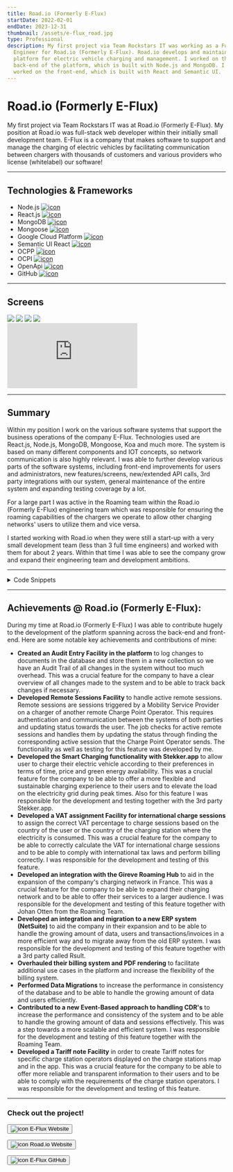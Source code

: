 ```yaml
---
title: Road.io (Formerly E-Flux)
startDate: 2022-02-01
endDate: 2023-12-31
thumbnail: /assets/e-flux_road.jpg
type: Professional
description: My first project via Team Rockstars IT was working as a Full-Stack
  Engineer for Road.io (Formerly E-Flux). Road.io develops and maintains a
  platform for electric vehicle charging and management. I worked on the
  back-end of the platform, which is built with Node.js and MongoDB. I also
  worked on the front-end, which is built with React and Semantic UI.
---
```

# Road.io (Formerly E-Flux)

My first project via Team Rockstars IT was at Road.io (Formerly E-Flux). My position at Road.io was full-stack web developer within their initially small development team. E-Flux is a company that makes software to support and manage the charging of electric vehicles by facilitating communication between chargers with thousands of customers and various providers who license (whitelabel) our software!

- - -

## Technologies & Frameworks

<ul class="icon-list">
<li>Node.js <a href="https://nodejs.org/en"><img src="/assets/nodejs.png" alt="icon"></a></li>
<li>React.js <a href="https://react.dev/"><img src="/assets/react.png" alt="icon"></a></li>
<li>MongoDB <a href="https://www.mongodb.com/"><img src="/assets/mongodb.png" alt="icon"></a></li>
<li>Mongoose <a href="https://mongoosejs.com/"><img src="/assets/mongoose.png" alt="icon"></a></li>
<li>Google Cloud Platform <a href="https://cloud.google.com/"><img src="/assets/google-cloud-platform.png" alt="icon"></a></li>
<li>Semantic UI React <a href="https://react.semantic-ui.com/"><img src="/assets/semantic-ui-react.png" alt="icon"></a></li>
<li>OCPP <a href="https://openchargealliance.org/"><img src="/assets/ocpp.png" alt="icon"></a></li>
<li>OCPI <a href="https://evroaming.org/"><img src="/assets/ocpi.png" alt="icon"></a></li>
<li>OpenApi <a href="https://www.openapis.org/"><img src="/assets/openapi.png" alt="icon"></a></li>
<li>GitHub <a href="https://github.com/"><img src="/assets/github.png" alt="icon"></a></li>
</ul>

- - -

## Screens

<div class="images-grid">
<img src="/assets/dashboard.e-flux.io_.png" />
<img src="/assets/dashboard.e-flux.io_-1-.png" />
<img src="/assets/schermafbeelding-2024-01-25-163305.png" />
<img src="/assets/dsc00700.jpg" />
</div>

<div class="video-container"><iframe class="youtube-embed" src="https://www.youtube.com/embed/WZ2oaUdtNgc" frameBorder="0" allow="accelerometer; autoplay; clipboard-write; encrypted-media; gyroscope; picture-in-picture" allowFullScreen> </iframe></div>

- - -

## Summary

Within my position I work on the various software systems that support the business operations of the company E-Flux. Technologies used are React.js, Node.js, MongoDB, Mongoose, Koa and much more. The system is based on many different components and IOT concepts, so network communication is also highly relevant. I was able to further develop various parts of the software systems, including front-end improvements for users and administrators, new features/screens, new/extended API calls, 3rd party integrations with our system, general maintenance of the entire system and expanding testing coverage by a lot.

For a large part I was active in the Roaming team within the Road.io (Formerly E-Flux) engineering team which was responsible for ensuring the roaming capabilities of the chargers we operate to allow other charging networks' users to utilize them and vice versa.

I started working with Road.io when they were still a start-up with a very small development team (less than 3 full time engineers) and worked with them for about 2 years. Within that time I was able to see the company grow and expand their engineering team and development ambitions.

- - -

<details >
<summary>Code Snippets</summary>
<div>

The following are some code snippets of components of the software product I've worked on and am proud of. The snippets demonstrate clean, concise and powerful code. *(Code has been compacted in some cases).*

***CDR Service***\
This piece of code belongs to the CDR service of the back-end system of Road.io. A CDR is a Charge Detail Record and stores the details of a single session on an electric charger. The CDR service is responsible for certain actions involving CDRS such as creating, updating the price, marking as Accepted, Rejected etc. The file is written in typescript and a Event Driven Architecture was used to build this part of the system.

```typescript
interface CdrCreateArgs {
  cdrId: string;
  externalCdrId: string;
  source: CDRSource;
  contractId: string;
  startTime: Date;
  endTime: Date;
  evseId: string;
  powerType: PowerType;
  connectorId: number;
  cost: {
    currency: string;
    totalCost: string;
    totalEnergyCost?: string;
    totalFixedCost?: string;
    totalParkingCost?: string;
    totalReservationCost?: string;
  };
  chargingPeriods: [{ startTime: Date; dimension: { type: ChargingPeriod_Dimension_DimensionType; value: number } }];
  status?: CdrStatus;
}

interface CdrSearchArgs {
  cdrId?: string;
  externalCdrId?: string;
  source?: string;
  contractId?: string;
  evseId?: string;
  cost?: object;
  status?: CdrStatus;
  sort: {
    field: string;
    order: 'asc' | 'desc';
  };
  skip: number;
  limit: number;
  ids?: string[];
  id?: string;
  searchPhrase?: string;
  endTime?: object;
}

export class CdrStatusChangeException extends InputValidationException {
  constructor(statusFrom: CdrStatus, statusTo: CdrStatus) {
    super(
      `Cannot update CDR status from ${capitalize(statusFrom)} to ${capitalize(statusTo)}`,
      'CDR_STATUS_CHANGE_EXCEPTION'
    );
  }
}

export class CdrPricingEventException extends InputValidationException {
  constructor() {
    super('Cannot update price of a already billed CDR', 'CDR_PRICING_EVENT_EXCEPTION');
  }
}

export class CdrAlreadyExistsException extends MultipleIdenticalResourcesFoundException {
  constructor(cdrId: string) {
    super(`CDR with cdrId ${cdrId} already exists`);
  }
}

export async function emitNatsEvent(subject: string, message: AnyMessage) {
  try {
    const natsClient = container.resolve(NATSClient);
    await natsClient.publish(subject, Message.fromEvent(message));
  } catch (e) {
    logger.error(`Error while publishing CDRCostChangedEvent: ${e.message}`);
    throw new Error(`Failed to publish CDRCostChangedEvent event: ${e.message}`);
  }
}

@singleton()
export class CdrService {
  constructor(private readonly cdrRepository: CdrRepository) {}

  async getCdr(cdrId: string): Promise<Cdr> {
    const cdr = await this.cdrRepository.load(cdrId);
    if (!cdr) throw new EntityNotFoundError('CDR', cdrId);
    return this.mapToDomainModel(cdr);
  }

  async getCdrByCdrId(cdrId: string): Promise<Cdr> {
    const cdr = await this.cdrRepository.findOne({ cdrId });
    if (!cdr) throw new EntityNotFoundError('CDR', cdrId);
    return this.mapToDomainModel(cdr);
  }

  async create(cdr: CdrCreateArgs): Promise<Cdr> {
    const existingCdr = await this.cdrRepository.findOne({ cdrId: cdr.cdrId });

    if (existingCdr) {
      throw new CdrAlreadyExistsException(cdr.cdrId);
    }

    return this.mapToDomainModel(await this.cdrRepository.create(cdr));
  }

  async updatePrice(cdrId: string, totalCost: string): Promise<Cdr> {
    const currentCdr = await this.cdrRepository.load(cdrId);
    if (currentCdr.status === CdrStatus.BILLED) {
      throw new CdrPricingEventException();
    }
    currentCdr.cost.totalCost = totalCost;
    await this.cdrRepository.update(currentCdr);
    return this.mapToDomainModel(currentCdr);
  }

  async updateStatus(cdrId: string, status: CdrStatus): Promise<Cdr> {
    const currentCdr = await this.cdrRepository.load(cdrId);

    switch (currentCdr.status) {
      case status:
        return this.mapToDomainModel(currentCdr); // No change
      case CdrStatus.PENDING:
        if (status !== CdrStatus.ACCEPTED && status !== CdrStatus.REJECTED) {
          throw new CdrStatusChangeException(currentCdr.status, status); // Pending can only be changed to accepted or rejected
        }
        break;
      case CdrStatus.ACCEPTED:
        if (status !== CdrStatus.BILLED) throw new CdrStatusChangeException(currentCdr.status, status); // Accepted can only be changed to billed
        break;
      case CdrStatus.REJECTED:
      case CdrStatus.BILLED:
        throw new CdrStatusChangeException(currentCdr.status, status); // Cannot change status of a billed or rejected cdr
    }

    currentCdr.status = status;
    await this.cdrRepository.update(currentCdr);

    switch (status) {
      case CdrStatus.ACCEPTED:
        await emitNatsEvent(subjects.cdrStatusAccepted, new CDRAcceptedEvent({ cdrId: currentCdr.cdrId }));
        // TODO: Create CDR document in sessions collection (new state of the CDR is BILLED)
        break;
      case CdrStatus.REJECTED:
        await emitNatsEvent(
          subjects.cdrStatusRejected,
          new CDRRejectedEvent({ cdrId: currentCdr.cdrId, reason: CDRRejectionReason.CDR_REJECTION_REASON_UNSPECIFIED })
        );
        break;
    }

    return this.mapToDomainModel(currentCdr);
  }

  async update(cdrId: string, updatedCdr: Partial<Cdr>): Promise<Cdr> {
    const currentCdr = await this.cdrRepository.load(cdrId);
    Object.assign(currentCdr, updatedCdr);
    await this.cdrRepository.update(currentCdr);
    return this.mapToDomainModel(currentCdr);
  }

  async delete(cdrId: string): Promise<void> {
    return await this.cdrRepository.softDelete(cdrId);
  }

  async search(search: CdrSearchArgs): Promise<[Cdr[], number]> {
    const query: any = {};
    if (search.ids?.length) {
      query._id = { $in: search.ids };
    }

    ['id', 'cdrId', 'externalCdrId', 'source', 'contractId', 'evseId', 'cost', 'status', 'endTime']
      .filter((field) => search[field])
      .forEach((field) => (query[field] = search[field])); // Add search criteria to query

    if (search.searchPhrase) {
      const searchFields = ['cdrId', 'externalCdrId', 'contractId', 'evseId', 'source', 'status', 'location.name'];
      query.$or = searchFields.map((field) => ({
        [field]: { $regex: escapeRegExp(search.searchPhrase), $options: 'i' },
      }));
    }

    const cdrs: MongooseCdr[] = await this.cdrRepository.paginatedFind(query, {
      skip: search.skip,
      limit: search.limit,
      sortKey: search.sort.field,
      sortOrder: search.sort.order,
    });
    const numDocuments = await this.cdrRepository.count(query);

    return [cdrs.map((cdr) => this.mapToDomainModel(cdr)), numDocuments];
  }

  protected mapToDomainModel(document: MongooseCdr): Cdr {
    return {
      id: document._id,
      tokenId: document.tokenId,
      accountId: document.accountId,
      location: document.location,
      cdrId: document.cdrId,
      externalCdrId: document.externalCdrId,
      providerId: document.providerId,
      source: document.source,
      contractId: document.contractId,
      startTime: document.startTime,
      endTime: document.endTime,
      evseId: document.evseId,
      powerType: document.powerType,
      connectorId: document.connectorId,
      cost: document.cost,
      chargingPeriods: document.chargingPeriods,
      status: document.status,
      totalKwh: document.totalKwh,
    };
  }
}
```

**Audit-Entry Mongoose Schema**\
This code snippet showcases the Mongoose Schema for the Audit-Entry Model. Audit-Entries are responsible for logging changes to whatever other model in the database and store them in a new collection so we have an Audit Trail of all changes in the system without too much overhead.

```javascript
const schema = new mongoose.Schema(
  {
    requestUrl: { type: String, required: true },
    requestMethod: { type: String, required: true },
    routePrefix: { type: String },
    routeNormalizedPath: { type: String },
    activity: { type: String, required: true },
    objectBefore: { type: 'Mixed' },
    objectAfter: { type: 'Mixed' },
    objectId: { type: String },
    objectType: { type: String },
    type: { type: String },
    deletedAt: { type: Date },
    user: {
      type: ObjectId,
      ref: 'User',
      required: [() => this.credential === null, 'User is required if Credential is not set'],
    },
    credential: {
      type: ObjectId,
      ref: 'Credential',
      required: [() => this.user === null, 'Credential is required if User is not set'],
    },
    account: { type: ObjectId, ref: 'Account' },
    provider: { type: ObjectId, ref: 'Provider' },
    deleted: { type: 'Boolean', default: false },
  },
  {
    timestamps: true,
  }
);

schema.statics.getContextFields = function (ctx) {
  return {
    ...(ctx.state.authUser?.id ? { user: ctx.state.authUser?.id } : {}),
    ...(ctx.state.authUser?.accountId ? { account: ctx.state.authUser?.accountId } : {}),
    ...(ctx.state.authCredential?.id ? { credential: ctx.state.authCredential?.id } : {}),
    provider: ctx.state.provider?.id || ctx.state.authUser?.providerId,
    requestMethod: ctx.request.method,
    requestUrl: ctx.request.url,
    routeNormalizedPath: ctx.routerPath,
    routePrefix: ctx.router.opts.prefix,
  };
};

schema.statics.getObjectFields = function getObjectFields(object, fields = []) {
  const isMongooseDoc = object instanceof mongoose.Model;
  if (!isMongooseDoc) throw Error('AuditEntry.getObjectFields only works with mongoose documents');

  const objectFields = {
    objectId: object.id,
    objectType: object.constructor.modelName,
  };

  if (fields.length) {
    const { original, pathsModified, isNew } = object.$locals;
    const filteredPaths = isNew
      ? fields
      : intersection(pathsModified, fields).filter((field) => {
          if (!object.get(field)?.equals) return true;
          return !object.get(field).equals(get(original, field));
        });

    if (isNew) {
      objectFields.objectAfter = pick(object.toObject({ depopulate: true }), filteredPaths);
    } else {
      const after = pick(object.toObject({ depopulate: true }), filteredPaths);
      if (!isEmpty(after)) {
        const before = pick(original, filteredPaths);
        objectFields.objectAfter = after;
        objectFields.objectBefore = before;
      }
    }
  }

  return objectFields;
};

schema.statics.append = function (activity, ctx, { object, fields, type = 'audit trail', ...options }) {
  const fromContext = this.getContextFields(ctx);

  if (object) {
    options.objectType = object.constructor.modelName;
    const objectFields = this.getObjectFields(object, fields || this.getSchemaFields(object.constructor));
    Object.assign(options, objectFields, options);
  }

  if (isEmpty(options.objectAfter) && options.objectAfter !== undefined) {
    return; // don't append to the log if nothing changed
  }

  const user = options?.user || fromContext?.user;
  const credential = options?.credential || fromContext?.credential;

  return this.create({
    ...fromContext,
    activity,
    objectId: object?.id || options.objectId,
    objectType: options.objectType,
    objectBefore: options.objectBefore,
    objectAfter: options.objectAfter,
    type,
    user,
    credential,
    account: options?.account || fromContext?.account,
    provider: options?.provider || fromContext?.provider,
  });
};

schema.statics.getSchemaFields = function (model, excludeFields = []) {
  const excludedFields = ['_id', '__v', 'createdAt', 'deleted', ...excludeFields];
  return Object.keys(model.schema.obj).filter((field) => !excludedFields.includes(field));
};
```

To create an Audit Entry for a change to a document (E.g. a BillingPlan) the following piece of code can be used:

```javascript
    await this.auditEntryRepository.append('updated billingPlan', ctx, { object: currentBillingPlan });
```

Note that the developer experience of adding a new Audit Trail Entry is very simple and all complex logic is obfuscated in the Audit Entry Model.\
\
**Remote Sessions Status Handler**\
This file is triggered through a CRON job every minute to handle active remote sessions. Remote sessions are sessions triggered by a Mobility Service Provider on a changer of another remote Charge Point Operator. This requires authentication and communication between the systems of both parties and updating status towards the user. The job checks for remote sessions that are not Cancelled, Completed or Errored and handles them by updating the status through attempting to find the corresponding active session that the Charge Point Operator should've sent, otherwise it tries to find the corresponding Charge Detail Record indicating the charge session is done and updates the Remote Session accordingly.

```typescript
const maximumAgeForInactiveMinutes = config.get('MINIMUM_PAYMENT_AGE_FOR_INACTIVE_MINUTES', 'number') || 10;
export const maximumAgeForInactive = maximumAgeForInactiveMinutes * 60 * 1000;

const maximumAgeForActiveMinutes = config.get('MINIMUM_PAYMENT_AGE_FOR_ACTIVE_MINUTES', 'number') || 4320;
export const maximumAgeForActive = maximumAgeForActiveMinutes * 60 * 1000;

const stopSessionBackoffMinutes = config.get('REMOTE_SESSION_STOP_BACKOFF_MINUTES', 'number') || 5;
const stopSessionBackoff = stopSessionBackoffMinutes * 60 * 1000;

@singleton()
export class MspRemoteSessionStatusManager {
  constructor(
    private readonly remoteSessionService: MspRemoteSessionService,
    private readonly remoteSessionRepository: MspRemoteSessionRepository,
    private readonly mspSessionRepository: MspSessionRepository,
    private readonly activeSessionRepository: ActiveSessionRepository,
    private readonly paymentRepository: PaymentRepository,
    private readonly tokenRepository: TokenRepository
  ) {}

  async handleRemoteSessions() {
    const remoteSessions = this.remoteSessionRepository.findStream({
      status: { $nin: [RemoteSessionStatus.COMPLETED, RemoteSessionStatus.CANCELLED, RemoteSessionStatus.ERROR] },
    });

    for await (const remoteSession of remoteSessions) {
      logger.info(`Handling remote session ${remoteSession.id} with status ${remoteSession.status}`);
      try {
        await this.handleOngoingRemoteSessionStatus(remoteSession);
        await this.handleInactiveRemoteSession(remoteSession);
        await this.handleOldActiveRemoteSession(remoteSession);
      } catch (error) {
        await this.remoteSessionService.setError(remoteSession, error);
      }
    }
  }

  async handleOngoingRemoteSessionStatus(remoteSession: MspRemoteSession) {
    switch (remoteSession.status) {
      case RemoteSessionStatus.STARTING:
        await this.attemptToFindAndAttachActiveSession(remoteSession);
        break;
      case RemoteSessionStatus.ERROR: // We have a case when remote session can be marked as ERROR, but we still can receive CDR for it. (critical for PSP payments)
      case RemoteSessionStatus.STOPPING:
        if (!(await this.attemptToCompleteAsExcludedCPOSession(remoteSession))) {
          await this.attemptToFindAndAttachCDR(remoteSession);
        }
        break;
      case RemoteSessionStatus.ACTIVE:
        await this.handleActiveRemoteSession(remoteSession);
        break;
    }
  }

  private async handleActiveRemoteSession(remoteSession: MspRemoteSession) {
    if (remoteSession.activeSessionId) {
      const activeSession = await this.activeSessionRepository.findById(remoteSession.activeSessionId);
      if (activeSession.status === ActiveSessionStatus.COMPLETED) {
        await this.attemptToFindAndAttachCDR(remoteSession);
      }
      if (remoteSession.paymentId && remoteSession.transactionId) {
        await this.handlePaymentPreAuthLimit(activeSession, remoteSession);
      }
    }
    if (remoteSession.mspSessionId) {
      const cdr = await this.mspSessionRepository.findById(remoteSession.mspSessionId);
      await this.handleCDRFound(cdr, remoteSession);
    }
  }

  private async attemptToFindAndAttachActiveSession(remoteSession: MspRemoteSession) {
    const activeSession = await this.findActiveSession(remoteSession);
    if (activeSession) {
      await this.handleActiveSessionFound(activeSession, remoteSession);
    }
  }

  private async attemptToFindAndAttachCDR(remoteSession: MspRemoteSession) {
    const cdr = await this.findCDR(remoteSession);
    if (cdr) {
      await this.handleCDRFound(cdr, remoteSession);
    }
  }

  private async handleCDRFound(cdr: MongooseSession, remoteSession: MspRemoteSession) {
    return this.remoteSessionService.completeSession(cdr, remoteSession);
  }

  private async handleActiveSessionFound(activeSession: ActiveSession, remoteSession: MspRemoteSession) {
    if (([RemoteSessionStatus.STARTING, RemoteSessionStatus.PENDING] as string[]).includes(remoteSession.status)) {
      await this.remoteSessionService.setSessionActive(remoteSession, activeSession);
      return;
    }

    if (([RemoteSessionStatus.ACTIVE, RemoteSessionStatus.STOPPING] as string[]).includes(remoteSession.status)) {
      if (remoteSession.createdAt < new Date(Date.now() - maximumAgeForActive)) {
        await this.remoteSessionService.setError(
          remoteSession,
          new Error('Remote session is older than 3 days, but no Active Session or CDR was found.')
        );
      }
      return;
    }
  }

  private async preauthLimitReached(activeSession: ActiveSession, remoteSession: MspRemoteSession): Promise<boolean> {
    if (!activeSession.currentTotal) return false; // no total to compare to - likely haven't received any meter values yet

    const payment = await this.paymentRepository.findById(remoteSession.paymentId);
    const vatPercentage = activeSession.vatInfo?.['vatPercentage'];

    let sessionTotal = activeSession.currentTotal;
    if (vatPercentage) {
      sessionTotal = sessionTotal * (vatPercentage / 100 + 1); // apply VAT if we can
    }

    return (
      payment.status === PaymentStatus.PREAUTH_ACCEPTED && // ensure the payment is in the correct state
      payment.preauthAmount > 0 && // ensure we have a valid preauth amount
      sessionTotal > payment.preauthAmount * 0.95 // within 5% of preauth limit
    );
  }

  private async findCDR(remoteSession: RemoteSession) {
    const { activeSessionId, infraProviderId, transactionId: externalId } = remoteSession;
    const activeSession = await this.activeSessionRepository.findById(activeSessionId);
    const tokenContractId = activeSession?.rawRecord?.auth_id;

    const cdr = await this.mspSessionRepository.findOne(
      {
        externalId,
        infraProviderId,
        remoteSessionId: { $exists: false },
        deleted: false,
        providerContext: 'msp',
        invoiceId: { $exists: false },
        ...(tokenContractId && { tokenContractId }),
      },
      undefined,
      { sort: { createdAt: -1 } }
    );
    return cdr || null;
  }

  private async findActiveSession(remoteSession: MspRemoteSession) {
    const token = await this.tokenRepository.findById(remoteSession.tokenId);
    const activeSession = await this.activeSessionRepository.findOne(
      {
        infraProviderId: remoteSession.partyId,
        deleted: false,
        status: ActiveSessionStatus.ACTIVE,
        remoteSessionId: { $exists: false },
        tokenId: remoteSession.tokenId,
        userId: token.userId,
      },
      { sort: { createdAt: -1 } }
    );
    return activeSession || null;
  }

  async handleInactiveRemoteSession(remoteSession: MspRemoteSession) {
    if (remoteSession.statusChangedAt < new Date(Date.now() - maximumAgeForInactive)) {
      switch (remoteSession.status) {
        case RemoteSessionStatus.PENDING:
        case RemoteSessionStatus.STARTING: {
          await this.remoteSessionService.cancelSession(
            remoteSession,
            MspRemoteSessionCancelledReason.NO_ACTIVE_SESSION_RECEIVED
          );
          break;
        }
        case RemoteSessionStatus.STOPPING: {
          const errorMessage = `Session status has been in ${remoteSession.status} more than ${maximumAgeForInactiveMinutes} minutes, aborting`;
          await this.remoteSessionService.setError(remoteSession, new Error(errorMessage));
        }
      }
    }
  }

  async handleOldActiveRemoteSession(remoteSession: MspRemoteSession) {
    if (remoteSession.createdAt < new Date(Date.now() - maximumAgeForActive)) {
      switch (remoteSession.status) {
        case RemoteSessionStatus.ACTIVE:
        case RemoteSessionStatus.STOPPING: {
          const errorMessage = `Remote session is older than ${
            maximumAgeForActiveMinutes / 60 / 24
          } days, but no Active Session or CDR was found.`;
          await this.remoteSessionService.setError(remoteSession, new Error(errorMessage));
        }
      }
    }
  }

  private async handlePaymentPreAuthLimit(activeSession: ActiveSession, remoteSession: MspRemoteSession) {
    const preauthReached = await this.preauthLimitReached(activeSession, remoteSession);
    const shouldAttemptStop =
      !remoteSession.stopRequestedAt || remoteSession.stopRequestedAt < new Date(Date.now() - stopSessionBackoff);

    if (preauthReached && shouldAttemptStop) {
      await this.remoteSessionService.stopSession({ remoteSessionId: remoteSession.id, skipUserCheck: true });
    }
  }

  private async attemptToCompleteAsExcludedCPOSession(remoteSession: MspRemoteSession): Promise<boolean> {
    try {
      return this.remoteSessionService.checkAndCompleteExcludedSession(remoteSession);
    } catch (e) {
      logger.error(`Error in completing excluded remote sessions`);
      return false;
    }
  }
}
```

</div>
</details>

- - -

## Achievements @ Road.io (Formerly E-Flux):

During my time at Road.io (Formerly E-Flux) I was able to contribute hugely to the development of the platform spanning across the back-end and front-end. Here are some notable key achievements and contributions of mine:

* **Created an Audit Entry Facility in the platform** to log changes to documents in the database and store them in a new collection so we have an Audit Trail of all changes in the system without too much overhead. This was a crucial feature for the company to have a clear overview of all changes made to the system and to be able to track back changes if necessary.
* **Developed Remote Sessions Facility** to handle active remote sessions. Remote sessions are sessions triggered by a Mobility Service Provider on a charger of another remote Charge Point Operator. This requires authentication and communication between the systems of both parties and updating status towards the user. The job checks for active remote sessions and handles them by updating the status through finding the corresponding active session that the Charge Point Operator sends. The functionality as well as testing for this feature was developed by me.
* **Developed the Smart Charging functionality with Stekker.app** to allow user to charge their electric vehicle according to their preferences in terms of time, price and green energy availability. This was a crucial feature for the company to be able to offer a more flexible and sustainable charging experience to their users and to elevate the load on the electricity grid during peak times. Also for this feature I was responsible for the development and testing together with the 3rd party Stekker.app.
* **Developed a VAT assignment Facility for international charge sessions** to assign the correct VAT percentage to charge sessions based on the country of the user or the country of the charging station where the electricity is consumed. This was a crucial feature for the company to be able to correctly calculate the VAT for international charge sessions and to be able to comply with international tax laws and perform billing correctly. I was responsible for the development and testing of this feature.
* **Developed an integration with the Gireve Roaming Hub** to aid in the expansion of the company's charging network in France. This was a crucial feature for the company to be able to expand their charging network and to be able to offer their services to a larger audience. I was responsible for the development and testing of this feature together with Johan Otten from the Roaming Team. 
* **Developed an integration and migration to a new ERP system (NetSuite)** to aid the company in their expansion and to be able to handle the growing amount of data, users and transactions/invoices in a more efficient way and to migrate away from the old ERP system. I was responsible for the development and testing of this feature together with a 3rd party called Rsult.
* **Overhauled their billing system and PDF rendering** to facilitate additional use cases in the platform and increase the flexibility of the billing system.
* **Performed Data Migrations** to increase the performance in consistency of the database and to be able to handle the growing amount of data and users efficiently.
* **Contributed to a new Event-Based approach to handling CDR's** to increase the performance and consistency of the system and to be able to handle the growing amount of data and sessions effectively. This was a step towards a more scalable and efficient system. I was responsible for the development and testing of this feature together with the Roaming Team.
* **Developed a Tariff note Facility** in order to create Tariff notes for specific charge station operators displayed on the charge stations map and in the app. This was a crucial feature for the company to be able to offer more reliable and transparent information to their users and to be able to comply with the requirements of the charge station operators. I was responsible for the development and testing of this feature.

- - -

### Check out the project!

[<button>![icon](/assets/e-flux-logo-150x150.jpeg) E-Flux Website</button>](https://e-flux.io/)

[<button>![icon](/assets/this_is_road_logo.jpg) Road.io Website</button>](https://road.io/)

[<button>![icon](/assets/github.png) E-Flux GitHub</button>](https://github.com/e-flux-platform)
